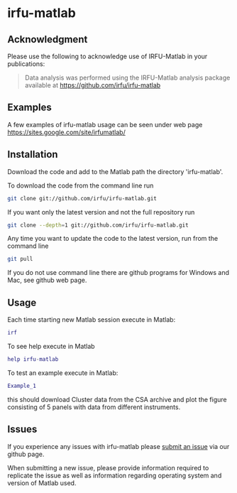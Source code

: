 irfu-matlab
===========

Acknowledgment
--------------

Please use the following to acknowledge use of IRFU-Matlab in your publications:

> Data analysis was performed using the IRFU-Matlab analysis package available at https://github.com/irfu/irfu-matlab 

Examples
--------

A few examples of irfu-matlab usage can be seen under web page https://sites.google.com/site/irfumatlab/


Installation
-------------

Download the code and add to the Matlab path the directory 'irfu-matlab'.

To download the code from the command line run

```sh
git clone git://github.com/irfu/irfu-matlab.git
```
If you want only the latest version and not the full repository run
```sh
git clone --depth=1 git://github.com/irfu/irfu-matlab.git
```
Any time you want to update the code to the latest version, run from the command line 
```sh
git pull
```
If you do not use command line there are github programs for Windows and Mac, see github web page. 

Usage
-----

Each time starting new Matlab session execute in Matlab:

```matlab
irf
```

To see help execute in Matlab 
```matlab
help irfu-matlab
```

To test an example execute in Matlab:
```matlab
Example_1
```
this should download Cluster data from the CSA archive and plot the figure consisting of 5 panels with data from different instruments. 

Issues
-----

If you experience any issues with irfu-matlab please [submit an issue](https://github.com/irfu/irfu-matlab/issues) via our github page.

When submitting a new issue, please provide information required to replicate the issue as well as information regarding operating system and version of Matlab used.

